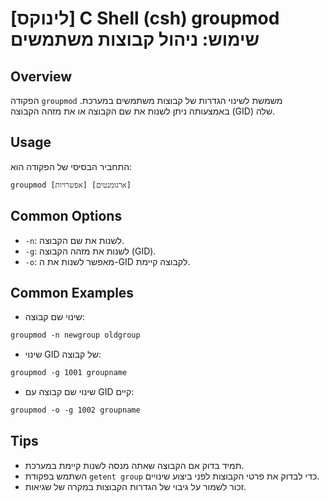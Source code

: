 # [לינוקס] C Shell (csh) groupmod שימוש: ניהול קבוצות משתמשים

## Overview
הפקודה `groupmod` משמשת לשינוי הגדרות של קבוצות משתמשים במערכת. באמצעותה ניתן לשנות את שם הקבוצה או את מזהה הקבוצה (GID) שלה.

## Usage
התחביר הבסיסי של הפקודה הוא:

```csh
groupmod [אפשרויות] [ארגומנטים]
```

## Common Options
- `-n`: לשנות את שם הקבוצה.
- `-g`: לשנות את מזהה הקבוצה (GID).
- `-o`: מאפשר לשנות את ה-GID לקבוצה קיימת.

## Common Examples
- שינוי שם קבוצה:
```csh
groupmod -n newgroup oldgroup
```

- שינוי GID של קבוצה:
```csh
groupmod -g 1001 groupname
```

- שינוי שם קבוצה עם GID קיים:
```csh
groupmod -o -g 1002 groupname
```

## Tips
- תמיד בדוק אם הקבוצה שאתה מנסה לשנות קיימת במערכת.
- השתמש בפקודת `getent group` כדי לבדוק את פרטי הקבוצות לפני ביצוע שינויים.
- זכור לשמור על גיבוי של הגדרות הקבוצות במקרה של שגיאות.
